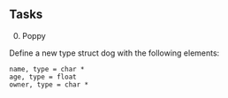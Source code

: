 ## Tasks

0. Poppy

Define a new type struct dog with the following elements:

	name, type = char *
	age, type = float
	owner, type = char *
